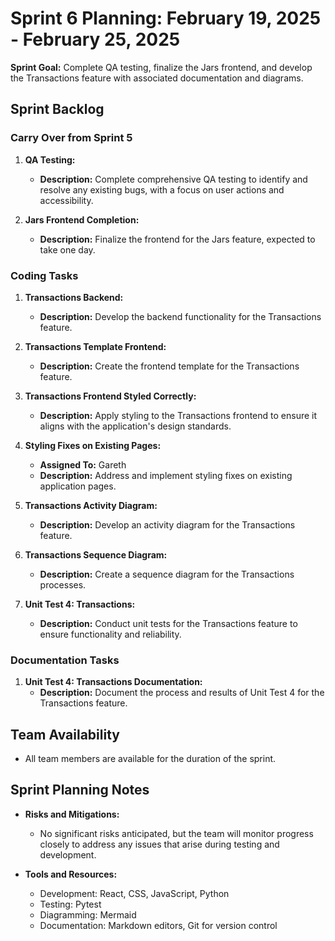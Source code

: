 # Sprint 6 Planning: February 19, 2025 - February 25, 2025

**Sprint Goal:** Complete QA testing, finalize the Jars frontend, and develop the Transactions feature with associated documentation and diagrams.

## Sprint Backlog

### Carry Over from Sprint 5

1. **QA Testing:**
   - **Description:** Complete comprehensive QA testing to identify and resolve any existing bugs, with a focus on user actions and accessibility.

2. **Jars Frontend Completion:**
   - **Description:** Finalize the frontend for the Jars feature, expected to take one day.

### Coding Tasks

1. **Transactions Backend:**
   - **Description:** Develop the backend functionality for the Transactions feature.

2. **Transactions Template Frontend:**
   - **Description:** Create the frontend template for the Transactions feature.

3. **Transactions Frontend Styled Correctly:**
   - **Description:** Apply styling to the Transactions frontend to ensure it aligns with the application's design standards.

4. **Styling Fixes on Existing Pages:**
   - **Assigned To:** Gareth
   - **Description:** Address and implement styling fixes on existing application pages.

5. **Transactions Activity Diagram:**
   - **Description:** Develop an activity diagram for the Transactions feature.

6. **Transactions Sequence Diagram:**
   - **Description:** Create a sequence diagram for the Transactions processes.

7. **Unit Test 4: Transactions:**
   - **Description:** Conduct unit tests for the Transactions feature to ensure functionality and reliability.

### Documentation Tasks

1. **Unit Test 4: Transactions Documentation:**
   - **Description:** Document the process and results of Unit Test 4 for the Transactions feature.

## Team Availability

- All team members are available for the duration of the sprint.

## Sprint Planning Notes

- **Risks and Mitigations:**
  - No significant risks anticipated, but the team will monitor progress closely to address any issues that arise during testing and development.

- **Tools and Resources:**
  - Development: React, CSS, JavaScript, Python
  - Testing: Pytest
  - Diagramming: Mermaid
  - Documentation: Markdown editors, Git for version control
